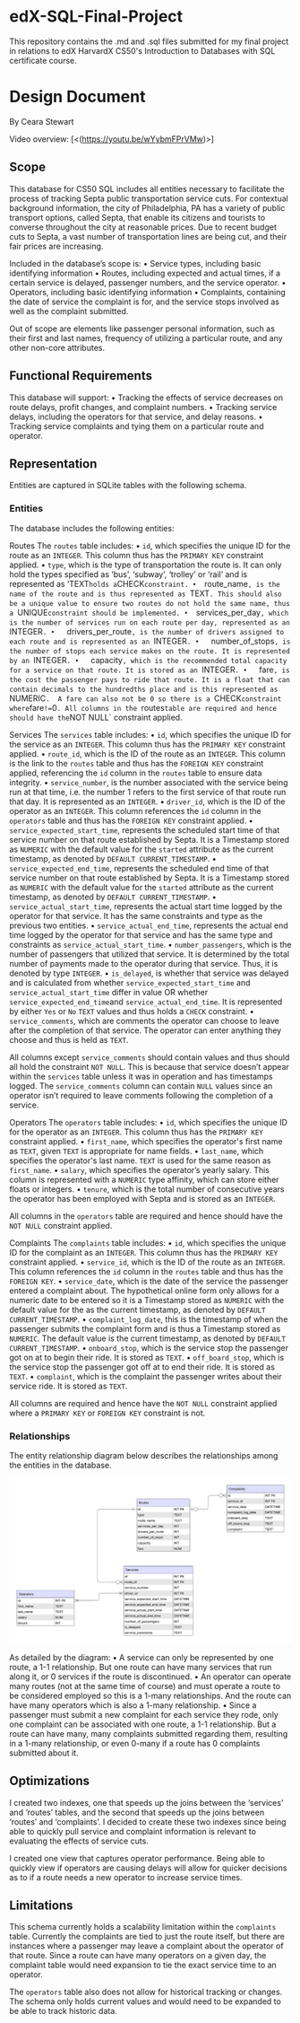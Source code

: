 # edX-SQL-Final-Project
This repository contains the .md and .sql files submitted for my final project in relations to edX HarvardX CS50's Introduction to Databases with SQL certificate course.

# Design Document

By Ceara Stewart

Video overview: [<(https://youtu.be/wYybmFPrVMw)>]

## Scope

This database for CS50 SQL includes all entities necessary to facilitate the process of tracking Septa public transportation service cuts. For contextual background information, the city of Philadelphia, PA has a variety of public transport options, called Septa, that enable its citizens and tourists to converse throughout the city at reasonable prices. Due to recent budget cuts to Septa, a vast number of transportation lines are being cut, and their fair prices are increasing.

Included in the database’s scope is:
•	Service types, including basic identifying information
•	Routes, including expected and actual times, if a certain service is delayed, passenger numbers, and the service operator.
•	Operators, including basic identifying information
•	Complaints, containing the date of service the complaint is for, and the service stops involved as well as the complaint submitted.

Out of scope are elements like passenger personal information, such as their first and last names, frequency of utilizing a particular route, and any other non-core attributes.

## Functional Requirements

This database will support:
•	Tracking the effects of service decreases on route delays, profit changes, and complaint numbers.
•	Tracking service delays, including the operators for that service, and delay reasons.
•	Tracking service complaints and tying them on a particular route and operator.

## Representation

Entities are captured in SQLite tables with the following schema.

### Entities

The database includes the following entities:

Routes
The `routes` table includes:
•	`id`, which specifies the unique ID for the route as an `INTEGER`. This column thus has the `PRIMARY KEY` constraint applied.
•	`type`, which is the type of transportation the route is. It can only hold the types specified as ‘bus’, ‘subway’, ‘trolley’ or ‘rail’ and is represented as ‘TEXT` holds a `CHECK` constraint.
•	`route_name`, is the name of the route and is thus represented as `TEXT`. This should also be a unique value to ensure two routes do not hold the same name, thus a `UNIQUE` constraint should be implemented.
•	`services_per_day`, which is the number of services run on each route per day, represented as an `INTEGER`.
•	`drivers_per_route`, is the number of drivers assigned to each route and is represented as an `INTEGER`.
•	`number_of_stops`, is the number of stops each service makes on the route. It is represented by an `INTEGER`.
•	`capacity`, which is the recommended total capacity for a service on that route. It is stored as an `INTEGER`.
•	`fare`, is the cost the passenger pays to ride that route. It is a float that can contain decimals to the hundredths place and is this represented as `NUMERIC`.  A fare can also not be 0 so there is a `CHECK` constraint where `fare` != `0`.
All columns in the `routes` table are required and hence should have the `NOT NULL` constraint applied.

Services
The `services` table includes:
•	`id`, which specifies the unique ID for the service as an `INTEGER`. This column thus has the `PRIMARY KEY` constraint applied.
•	`route_id`, which is the ID of the route as an `INTEGER`. This column is the link to the `routes` table and thus has the `FOREIGN KEY` constraint applied, referencing the `id` column in the `routes` table to ensure data integrity.
•	`service_number`, is the number associated with the service being run at that time, i.e. the number 1 refers to the first service of that route run that day. It is represented as an `INTEGER`.
•	`driver_id`, which is the ID of the operator as an `INTEGER`. This column references the `id` column in the `operators` table and thus has the `FOREIGN KEY` constraint applied.
•	`service_expected_start_time`, represents the scheduled start time of that service number on that route established by Septa. It is a Timestamp stored as `NUMERIC` with the default value for the `started` attribute as the current timestamp, as denoted by `DEFAULT CURRENT_TIMESTAMP`.
•	`service_expected_end_time`, represents the scheduled end time of that service number on that route established by Septa. It is a Timestamp stored as `NUMERIC` with the default value for the `started` attribute as the current timestamp, as denoted by `DEFAULT CURRENT_TIMESTAMP`.
•	`service_actual_start_time`, represents the actual start time logged by the operator for that service. It has the same constraints and type as the previous two entities.
•	`service_actual_end_time`, represents the actual end time logged by the operator for that service and has the same type and constraints as `service_actual_start_time`.
•	`number_passengers`, which is the number of passengers that utilized that service. It is determined by the total number of payments made to the operator during that service. Thus, it is denoted by type `INTEGER`.
•	`is_delayed`, is whether that service was delayed and is calculated from whether `service_expected_start_time` and `service_actual_start_time` differ in value OR whether `service_expected_end_time`and `service_actual_end_time`. It is represented by either `Yes` or `No` `TEXT` values and thus holds a `CHECK` constraint.
•	`service_comments`, which are comments the operator can choose to leave after the completion of that service. The operator can enter anything they choose and thus is held as `TEXT`.

All columns except `service_comments` should contain values and thus should all hold the constraint `NOT NULL`. This is because that service doesn’t appear within the `services` table unless it was in operation and has timestamps logged. The `service_comments` column can contain `NULL` values since an operator isn’t required to leave comments following the completion of a service.

Operators
The `operators` table includes:
•	`id`, which specifies the unique ID for the operator as an `INTEGER`. This column thus has the `PRIMARY KEY` constraint applied.
•	`first_name`, which specifies the operator's first name as `TEXT`, given `TEXT` is appropriate for name fields.
•	`last_name`, which specifies the operator's last name. `TEXT` is used for the same reason as `first_name`.
•	`salary`, which specifies the operator’s yearly salary. This column is represented with a `NUMERIC` type affinity, which can store either floats or integers.
•	`tenure`, which is the total number of consecutive years the operator has been employed with Septa and is stored as an `INTEGER`.

All columns in the `operators` table are required and hence should have the `NOT NULL` constraint applied.

Complaints
The `complaints` table includes:
•	`id`, which specifies the unique ID for the complaint as an `INTEGER`. This column thus has the `PRIMARY KEY` constraint applied.
•	`service_id`, which is the ID of the route as an `INTEGER`. This column references the `id` column in the `routes` table and thus has the `FOREIGN KEY`.
•	`service_date`, which is the date of the service the passenger entered a complaint about. The hypothetical online form only allows for a numeric date to be entered so it is a Timestamp stored as `NUMERIC` with the default value for the as the current timestamp, as denoted by `DEFAULT CURRENT_TIMESTAMP`.
•	`complaint_log_date`, this is the timestamp of when the passenger submits the complaint form and is thus a Timestamp stored as `NUMERIC`. The default value is the current timestamp, as denoted by `DEFAULT CURRENT_TIMESTAMP`.
•	`onboard_stop`, which is the service stop the passenger got on at to begin their ride. It is stored as `TEXT`.
•	`off_board_stop`, which is the service stop the passenger got off at to end their ride. It is stored as `TEXT`.
•	`complaint`, which is the complaint the passenger writes about their service ride. It is stored as `TEXT`.

All columns are required and hence have the `NOT NULL` constraint applied where a `PRIMARY KEY` or `FOREIGN KEY` constraint is not.

### Relationships

The entity relationship diagram below describes the relationships among the entities in the database.

![ER Diagram](ERD.png)

As detailed by the diagram:
•	A service can only be represented by one route, a 1-1 relationship. But one route can have many services that run along it, or 0 services if the route is discontinued.
•	An operator can operate many routes (not at the same time of course) and must operate a route to be considered employed so this is a 1-many relationships.  And the route can have many operators which is also a 1-many relationship.
•	Since a passenger must submit a new complaint for each service they rode, only one complaint can be associated with one route, a 1-1 relationship. But a route can have many, many complaints submitted regarding them, resulting in a 1-many relationship, or even 0-many if a route has 0 complaints submitted about it.


## Optimizations

I created two indexes, one that speeds up the joins between the ‘services’ and ‘routes’ tables, and the second that speeds up the joins between ‘routes’ and ‘complaints’. I decided to create these two indexes since being able to quickly pull service and complaint information is relevant to evaluating the effects of service cuts.

I created one view that captures operator performance. Being able to quickly view if operators are causing delays will allow for quicker decisions as to if a route needs a new operator to increase service times.


## Limitations

This schema currently holds a scalability limitation within the `complaints` table. Currently the complaints are tied to just the route itself, but there are instances where a passenger may leave a complaint about the operator of that route. Since a route can have many operators on a given day, the complaint table would need expansion to tie the exact service time to an operator.

The `operators` table also does not allow for historical tracking or changes. The schema only holds current values and would need to be expanded to be able to track historic data.

